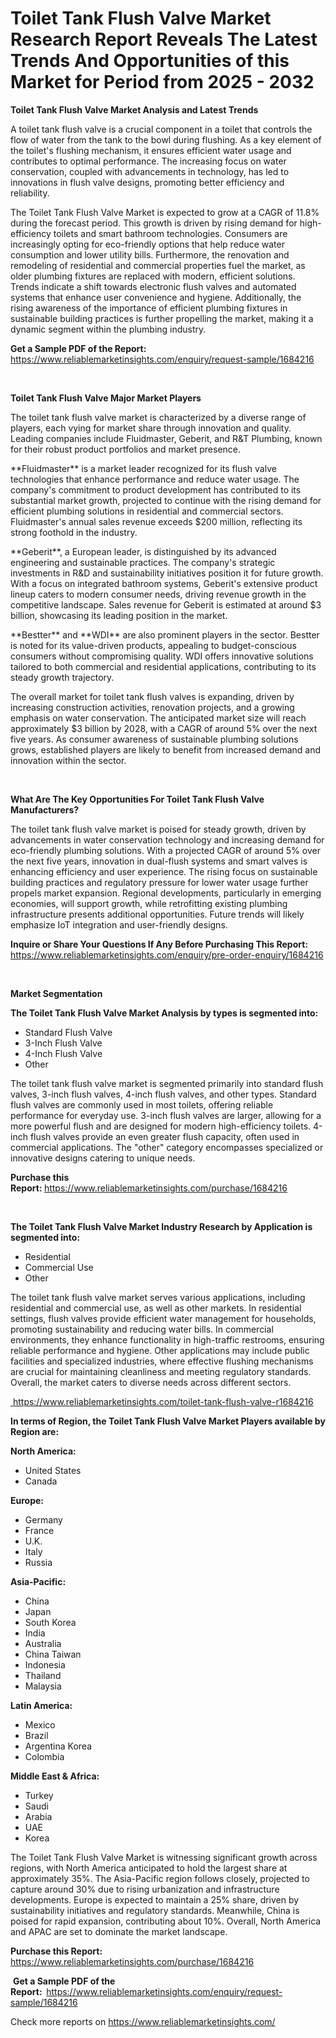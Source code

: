 <p><h1>Toilet Tank Flush Valve Market Research Report Reveals The Latest Trends And Opportunities of this Market for Period from 2025 - 2032</h1></p><p><strong>Toilet Tank Flush Valve Market Analysis and Latest Trends</strong></p>
<p><p>A toilet tank flush valve is a crucial component in a toilet that controls the flow of water from the tank to the bowl during flushing. As a key element of the toilet's flushing mechanism, it ensures efficient water usage and contributes to optimal performance. The increasing focus on water conservation, coupled with advancements in technology, has led to innovations in flush valve designs, promoting better efficiency and reliability.</p><p>The Toilet Tank Flush Valve Market is expected to grow at a CAGR of 11.8% during the forecast period. This growth is driven by rising demand for high-efficiency toilets and smart bathroom technologies. Consumers are increasingly opting for eco-friendly options that help reduce water consumption and lower utility bills. Furthermore, the renovation and remodeling of residential and commercial properties fuel the market, as older plumbing fixtures are replaced with modern, efficient solutions. Trends indicate a shift towards electronic flush valves and automated systems that enhance user convenience and hygiene. Additionally, the rising awareness of the importance of efficient plumbing fixtures in sustainable building practices is further propelling the market, making it a dynamic segment within the plumbing industry.</p></p>
<p><strong>Get a Sample PDF of the Report:&nbsp;</strong> <a href="https://www.reliablemarketinsights.com/enquiry/request-sample/1684216?utm_campaign=2624&utm_medium=2&utm_source=Github&utm_content=ia&utm_term=26032025&utm_id=toilet-tank-flush-valve">https://www.reliablemarketinsights.com/enquiry/request-sample/1684216</a></p>
<p>&nbsp;</p>
<p><strong>Toilet Tank Flush Valve Major Market Players</strong></p>
<p><p>The toilet tank flush valve market is characterized by a diverse range of players, each vying for market share through innovation and quality. Leading companies include Fluidmaster, Geberit, and R&T Plumbing, known for their robust product portfolios and market presence.</p><p>**Fluidmaster** is a market leader recognized for its flush valve technologies that enhance performance and reduce water usage. The company's commitment to product development has contributed to its substantial market growth, projected to continue with the rising demand for efficient plumbing solutions in residential and commercial sectors. Fluidmaster's annual sales revenue exceeds $200 million, reflecting its strong foothold in the industry.</p><p>**Geberit**, a European leader, is distinguished by its advanced engineering and sustainable practices. The company's strategic investments in R&D and sustainability initiatives position it for future growth. With a focus on integrated bathroom systems, Geberit's extensive product lineup caters to modern consumer needs, driving revenue growth in the competitive landscape. Sales revenue for Geberit is estimated at around $3 billion, showcasing its leading position in the market.</p><p>**Bestter** and **WDI** are also prominent players in the sector. Bestter is noted for its value-driven products, appealing to budget-conscious consumers without compromising quality. WDI offers innovative solutions tailored to both commercial and residential applications, contributing to its steady growth trajectory.</p><p>The overall market for toilet tank flush valves is expanding, driven by increasing construction activities, renovation projects, and a growing emphasis on water conservation. The anticipated market size will reach approximately $3 billion by 2028, with a CAGR of around 5% over the next five years. As consumer awareness of sustainable plumbing solutions grows, established players are likely to benefit from increased demand and innovation within the sector.</p></p>
<p>&nbsp;</p>
<p><strong>What Are The Key Opportunities For Toilet Tank Flush Valve Manufacturers?</strong></p>
<p><p>The toilet tank flush valve market is poised for steady growth, driven by advancements in water conservation technology and increasing demand for eco-friendly plumbing solutions. With a projected CAGR of around 5% over the next five years, innovation in dual-flush systems and smart valves is enhancing efficiency and user experience. The rising focus on sustainable building practices and regulatory pressure for lower water usage further propels market expansion. Regional developments, particularly in emerging economies, will support growth, while retrofitting existing plumbing infrastructure presents additional opportunities. Future trends will likely emphasize IoT integration and user-friendly designs.</p></p>
<p><strong>Inquire or Share Your Questions If Any Before Purchasing This Report:</strong> <a href="https://www.reliablemarketinsights.com/enquiry/pre-order-enquiry/1684216?utm_campaign=2624&utm_medium=2&utm_source=Github&utm_content=ia&utm_term=26032025&utm_id=toilet-tank-flush-valve">https://www.reliablemarketinsights.com/enquiry/pre-order-enquiry/1684216</a></p>
<p>&nbsp;</p>
<p><strong>Market Segmentation</strong></p>
<p><strong>The Toilet Tank Flush Valve Market Analysis by types is segmented into:</strong></p>
<p><ul><li>Standard Flush Valve</li><li>3-Inch Flush Valve</li><li>4-Inch Flush Valve</li><li>Other</li></ul></p>
<p><p>The toilet tank flush valve market is segmented primarily into standard flush valves, 3-inch flush valves, 4-inch flush valves, and other types. Standard flush valves are commonly used in most toilets, offering reliable performance for everyday use. 3-inch flush valves are larger, allowing for a more powerful flush and are designed for modern high-efficiency toilets. 4-inch flush valves provide an even greater flush capacity, often used in commercial applications. The "other" category encompasses specialized or innovative designs catering to unique needs.</p></p>
<p><strong>Purchase this Report:&nbsp;</strong><a href="https://www.reliablemarketinsights.com/purchase/1684216?utm_campaign=2624&utm_medium=2&utm_source=Github&utm_content=ia&utm_term=26032025&utm_id=toilet-tank-flush-valve">https://www.reliablemarketinsights.com/purchase/1684216</a></p>
<p>&nbsp;</p>
<p><strong>The Toilet Tank Flush Valve Market Industry Research by Application is segmented into:</strong></p>
<p><ul><li>Residential</li><li>Commercial Use</li><li>Other</li></ul></p>
<p><p>The toilet tank flush valve market serves various applications, including residential and commercial use, as well as other markets. In residential settings, flush valves provide efficient water management for households, promoting sustainability and reducing water bills. In commercial environments, they enhance functionality in high-traffic restrooms, ensuring reliable performance and hygiene. Other applications may include public facilities and specialized industries, where effective flushing mechanisms are crucial for maintaining cleanliness and meeting regulatory standards. Overall, the market caters to diverse needs across different sectors.</p></p>
<p><a href="https://www.reliablemarketinsights.com/toilet-tank-flush-valve-r1684216?utm_campaign=2624&utm_medium=2&utm_source=Github&utm_content=ia&utm_term=26032025&utm_id=toilet-tank-flush-valve">&nbsp;https://www.reliablemarketinsights.com/toilet-tank-flush-valve-r1684216</a></p>
<p><strong>In terms of Region, the Toilet Tank Flush Valve Market Players available by Region are:</strong></p>
<p>
    <p> <strong> North America: </strong>
        <ul>
            <li>United States</li>
            <li>Canada</li>
        </ul>
        </p> 
    <p> <strong> Europe: </strong>
        <ul>
            <li>Germany</li>
            <li>France</li>
            <li>U.K.</li>
            <li>Italy</li>
            <li>Russia</li>
        </ul>
        </p> 
    <p> <strong> Asia-Pacific: </strong>
        <ul>
            <li>China</li>
            <li>Japan</li>
            <li>South Korea</li>
            <li>India</li>
            <li>Australia</li>
            <li>China Taiwan</li>
            <li>Indonesia</li>
            <li>Thailand</li>
            <li>Malaysia</li>
        </ul>
        </p> 
    <p> <strong> Latin America: </strong>
        <ul>
            <li>Mexico</li>
            <li>Brazil</li>
            <li>Argentina Korea</li>
            <li>Colombia</li>
        </ul>
        </p> 
    <p> <strong> Middle East & Africa: </strong>
        <ul>
            <li>Turkey</li>
            <li>Saudi</li>
            <li>Arabia</li>
            <li>UAE</li>
            <li>Korea</li>
        </ul>
    </p>
    </p>
<p><p>The Toilet Tank Flush Valve Market is witnessing significant growth across regions, with North America anticipated to hold the largest share at approximately 35%. The Asia-Pacific region follows closely, projected to capture around 30% due to rising urbanization and infrastructure developments. Europe is expected to maintain a 25% share, driven by sustainability initiatives and regulatory standards. Meanwhile, China is poised for rapid expansion, contributing about 10%. Overall, North America and APAC are set to dominate the market landscape.</p></p>
<p><strong>Purchase this Report: </strong><a href="https://www.reliablemarketinsights.com/purchase/1684216?utm_campaign=2624&utm_medium=2&utm_source=Github&utm_content=ia&utm_term=26032025&utm_id=toilet-tank-flush-valve">https://www.reliablemarketinsights.com/purchase/1684216</a></p>
<p>&nbsp;<strong>Get a Sample PDF of the Report:&nbsp;&nbsp;</strong><a href="https://www.reliablemarketinsights.com/enquiry/request-sample/1684216?utm_campaign=2624&utm_medium=2&utm_source=Github&utm_content=ia&utm_term=26032025&utm_id=toilet-tank-flush-valve">https://www.reliablemarketinsights.com/enquiry/request-sample/1684216</a></p>
<p><strong></strong></p>
<p>Check more reports on <a href="https://www.reliablemarketinsights.com/?utm_campaign=2624&utm_medium=2&utm_source=Github&utm_content=ia&utm_term=26032025&utm_id=toilet-tank-flush-valve">https://www.reliablemarketinsights.com/</a></p>